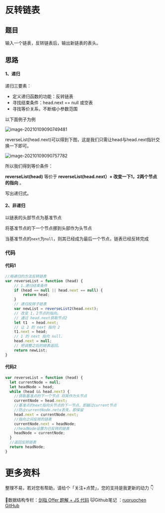 # 反转链表

## 题目

输入一个链表，反转链表后，输出新链表的表头。

## 思路

#### 1、递归

递归三要素：

- 定义递归函数的功能：反转链表
- 寻找结束条件：head.next == null 或空表
- 寻找等价关系，不断缩小参数范围

以下面例子为例

![image-20210109090749481](http://ruoruochen-img-bed.oss-cn-beijing.aliyuncs.com/img/image-20210109090749481.png)

reverseList(head.next)可以得到下图，这是我们只需让head与head.next指针交换一下即可。

![image-20210109090757782](http://ruoruochen-img-bed.oss-cn-beijing.aliyuncs.com/img/image-20210109090757782.png)

所以我们得到等价条件：

**reverseList(head)** 等价于 **reverseList(head.next）+ 改变一下1，2两个节点的指向** 。

写出递归式。

#### 2、非递归

以链表的头部节点为基准节点

将基准节点的下一个节点挪到头部作为头节点

当基准节点的`next`为`null`，则其已经成为最后一个节点，链表已经反转完成

### 代码

#### 代码1

```js
//用递归的方法反转链表
var reverseList = function (head) {
    // 1.递归结束条件
    if (head == null || head.next == null) {
        return head;
    }
    // 递归反转子链表
    var newList = reverseList2(head.next);
    // 改变 1，2节点的指向。
    // 通过 head.next获取节点2
    let t1  = head.next;
    // 让 2 的 next 指向 2
    t1.next = head;
    // 1 的 next 指向 null.
    head.next = null;
    // 把调整之后的链表返回。
    return newList;
}
```

#### 代码2

```js
var reverseList = function (head) {
  let currentNode = null;
  let headNode = head;
  while (head && head.next) {
    //获取基准点的下一个节点 将其作为头节点
    currentNode = head.next;
    //基准点的next指向头节点的下一节点，即越过current节点 
    //防止currentNode.netx丢失，即保留
    head.next = currentNode.next;
    //指向之间反转的链表
    currentNode.next = headNode;
    //headNode设置为已反转的链表
    headNode = currentNode;
  }
  //返回反转链表
  return headNode;
}
```

# 更多资料

整理不易，若对您有帮助，请给个「关注+点赞」，您的支持是我更新的动力 👇

📖数据结构专栏：[剑指 Offer 题解 + JS 代码](https://blog.csdn.net/weixin_43786756/category_10716516.html) 
🐱Github笔记 ：[ruoruochen GitHub](https://github.com/ruoruochen/front-end-note)